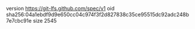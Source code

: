 version https://git-lfs.github.com/spec/v1
oid sha256:04a1ebdf9d9e650cc04c974f3f2d827838c35ce95515dc92adc248b7e7cbc91e
size 2545
